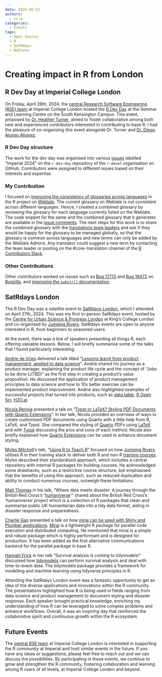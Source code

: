 ```yaml
---
date: 2024-05-22
authors:
  - cc-a
categories:
  - Events
tags:
  - Open Source
  - R
  - SatRdays
  - Weblate
---
```


# Creating impact in R from London

## R Dev Day at Imperial College London

On Friday, April 26th, 2024, the [central Research Software Engineering (RSE) team](https://www.imperial.ac.uk/admin-services/ict/self-service/research-support/rcs/service-offering/research-software-engineering/) at Imperial College London hosted the [R Dev Day](https://pretix.eu/r-contributors/r-dev-day-imperial-2024/) at the Seminar and Learning Centre on the South Kensington Campus. This event, proposed by [Dr. Heather Turner](https://warwick.ac.uk/fac/sci/statistics/staff/academic-research/turner), aimed to foster collaboration among both new and experienced contributors interested in contributing to base R. I had the pleasure of co-organising this event alongside Dr. Turner and [Dr. Diego Alonso Alvarez](https://profiles.imperial.ac.uk/d.alonso-alvarez).

<!-- more -->

### R Dev Day structure

The work for the dev day was organised into various [issues](https://github.com/r-devel/r-dev-day/issues?q=is%3Aopen+is%3Aissue+label%3A%22Imperial+2024%22) labelled “Imperial 2024” on the `r-dev-day` repository of the `r-devel` organisation on GitHub. Contributors were assigned to different issues based on their interests and expertise.

### My Contribution

I focused on [improving the consistency of glossaries across languages](https://github.com/r-devel/r-dev-day/issues/8) in the R project on [Weblate](https://translate.rx.studio/projects/r-project/glossary/). The current glossary on Weblate is not consistent across different languages. Hence, I created a combined glossary by reviewing the glossary for each language currently listed on the Weblate. The code snippet for the same and the combined glossary that it generates are available in the [issue comments](https://github.com/r-devel/r-dev-day/issues/8). The next steps for this work is to share the combined glossary with the [translations team leaders](https://contributor.r-project.org/translations/Conventions_for_Languages/#languages-and-contributions) and ask if they would be happy for the glossary to be managed globally, so that the glossary is common across languages and new terms can only be added by the Weblate Admins.  Any translator could suggest a new term by contacting the team leader or posting on the #core-translation channel of the [R Contributors Slack](https://contributor.r-project.org/slack).

### Other Contributions

Other contributors worked on issues such as [Bug 17713](https://bugs.r-project.org/show_bug.cgi?id=17713) and [Bug 18472](https://bugs.r-project.org/show_bug.cgi?id=18472) on [Bugzilla](https://bugs.r-project.org/), and [improving the `substr()` documentation](https://github.com/r-devel/r-dev-day/issues/5).

## SatRdays London

The R Dev Day was a satellite event to [SatRdays London](https://satrday-london-2024.jumpingrivers.com/), which I attended on April 27th, 2024. This was my first in-person SatRdays event, hosted by the [Centre for Urban Science & Progress London](https://cusplondon.ac.uk/) at King’s College London and co-organised by [Jumping Rivers](https://www.jumpingrivers.com/). SatRdays events are open to anyone interested in R, from beginners to seasoned users.

At the event, there was a line of speakers presenting all things R, each offering valuable lessons. Below, I will briefly summarise some of the talks that I found particularly interesting.

[Andrie de Vries](https://www.linkedin.com/in/andriedevries/) delivered a talk titled “[Lessons learnt from product management, applied to data science](https://andrie.quarto.pub/pmds-saturdays/#/title-slide)”. Andrie shared his journey as a product manager, explaining the product life cycle and the concept of “Jobs to be done (JTBD)” as the first step in creating a product’s value proposition. He discussed the application of product management principles to data science and how to 10x better exercise can be implemented product improvement. Andrie also highlighted examples of successful projects that turned into products, such as [data.table](https://rdatatable.gitlab.io/data.table/), [R Open Sci](https://ropensci.org/), [H2O.ai](https://h2o.ai/).

[Nicola Rennie](https://www.linkedin.com/in/nicola-rennie/) presented a talk on “[Typst or LaTeX? Styling PDF Documents with Quarto Extensions](https://nrennie.rbind.io/talks/satrdays-london-2024/)”. In her talk, Nicola provided an overview of ways to create customised PDF documents using Quarto with a little help from R, LaTeX, and Typst. She compared the styling of  [Quarto](https://quarto.org/) PDFs using [LaTeX](https://www.latex-project.org/) and with [Typst](https://typst.app/docs) discussing the pros and cons of each method. Nicola also briefly explained how [Quarto Extensions](https://quarto.org/docs/extensions/) can be used to enhance document styling.

[Myles Mitchell](https://www.linkedin.com/in/myles-mitchell-4009aa98)’s talk, “[Using R to Teach R](https://myles-mitchell.github.io/satrdays-2024/#1)” focused on how [Jumping Rivers](https://www.jumpingrivers.com/) utilises R in their training stack to deliver both R and non-R [training courses](https://www.jumpingrivers.com/training/). Myles described their standardised approach, which includes a central repository with internal R packages for building courses. He acknowledged some drawbacks, such as a restrictive course structure, but emphasised that the benefits of using this approach, such as reduced duplication and ability to conduct numerous courses, outweigh these limitations.

[Matt Thomas](https://www.linkedin.com/in/matthewgthomas/) in his talk, “Where data meets disaster: A journey through the British Red Cross’s ‘[humaniverse](https://github.com/humaniverse)’” shared about the British Red Cross’s ‘humaniverse‘ project which is a collection of R packages that clean and summarise public UK humanitarian data into a tidy data format, aiding in disaster response and preparedness.

[Charlie Gao](https://github.com/shikokuchuo) presented a talk on how [mirai can be used with Shiny and Plumber applications](https://shikokuchuo.net/satRdays-London-2024/#/title-slide). [Mirai](https://cran.r-project.org/web/packages/mirai/index.html) is a lightweight R package for parallel code execution and distributed computing. He mentioned that mirai is a simple and robust package which is highly performant and is designed for production. It has been added as the first alternative communications backend for the parallel package in base R.

[Hannah Frick](https://www.linkedin.com/in/hannah-frick/) in her talk “Survival analysis is coming to tidymodels!” discussed how [tidymodels](https://www.tidymodels.org/) can perform survival analysis and deal with time-to-event data. The tidymodels package provides a framework for modelling and machine learning using tidyverse principles in R.

Attending the SatRdays London event was a fantastic opportunity to get an idea of the diverse applications and innovations within the R community. The presentations highlighted how R is being used in fields ranging from data science and product management to document styling and disaster response. Each speaker brought practical knowledge, enriching my understanding of how R can be leveraged to solve complex problems and enhance workflows. Overall, it was an inspiring day that reinforced the collaborative spirit and continuous growth within the R ecosystem.

## Future Events

The [central RSE team](https://www.imperial.ac.uk/admin-services/ict/self-service/research-support/rcs/service-offering/research-software-engineering/about-the-team/) at Imperial College London is interested in supporting the R community at Imperial and host similar events in the future. If you have any ideas or suggestions, please feel free to reach out and we can discuss the possibilities. By participating in these events, we continue to grow and strengthen the R community, fostering collaboration and learning among R users of all levels, at Imperial College London and beyond.
